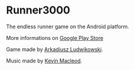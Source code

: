# Runner3000
The endless runner game on the Android platform.

More informations on [Google Play Store](https://play.google.com/store/apps/details?id=com.ArkadiuszLudwikowski.Runner3000)

Game made by [Arkadiusz Ludwikowski](https://arekera.github.io/index_pl.html).

Music made by [Kevin Macleod](https://incompetech.com/).
